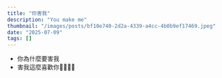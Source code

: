 ```yaml
---
title: "你害我"
description: "You make me"
thumbnail: "/images/posts/bf10e740-2d2a-4339-a4cc-4b0b9ef17469.jpeg"
date: "2025-07-09"
tags: []
---
```

- 你為什麼要害我
- 害我這麼喜歡你🤬🤬😭😭
